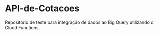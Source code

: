# API-de-Cotacoes
Repositório de teste para integração de dados ao Big Query utilizando o Cloud Functions.
